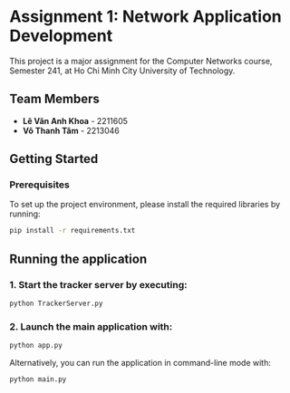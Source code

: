 # Assignment 1: Network Application Development

This project is a major assignment for the Computer Networks course, Semester 241, at Ho Chi Minh City University of Technology.

## Team Members
- **Lê Văn Anh Khoa** - 2211605
- **Võ Thanh Tâm** - 2213046

## Getting Started

### Prerequisites

To set up the project environment, please install the required libraries by running:
```bash
pip install -r requirements.txt
```

## Running the application
### 1. Start the tracker server by executing:
```bash
python TrackerServer.py
```
### 2. Launch the main application with:
```bash
python app.py
```
Alternatively, you can run the application in command-line mode with:
```bash
python main.py
```
